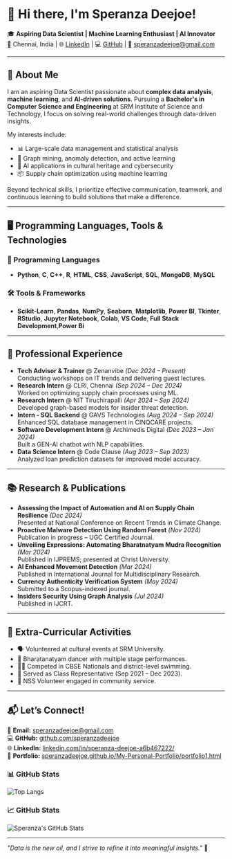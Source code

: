 # 👋 Hi there, I'm **Speranza Deejoe**!

🎓 **Aspiring Data Scientist | Machine Learning Enthusiast | AI Innovator**  
📍 Chennai, India | 🌐 [LinkedIn](https://www.linkedin.com/in/speranza-deejoe-a6b467222/) | 💻 [GitHub](https://github.com/speranzadeejoe) | 📧 [speranzadeejoe@gmail.com](mailto:speranzadeejoe@gmail.com)

---

## 🚀 About Me  
I am an aspiring Data Scientist passionate about **complex data analysis**, **machine learning**, and **AI-driven solutions**. Pursuing a **Bachelor's in Computer Science and Engineering** at SRM Institute of Science and Technology, I focus on solving real-world challenges through data-driven insights.

My interests include:
- 📊 Large-scale data management and statistical analysis  
- 🧠 Graph mining, anomaly detection, and active learning  
- 🤖 AI applications in cultural heritage and cybersecurity  
- 📦 Supply chain optimization using machine learning  

Beyond technical skills, I prioritize effective communication, teamwork, and continuous learning to build solutions that make a difference.

---

## 🖥️ Programming Languages, Tools & Technologies  

### 📝 Programming Languages  
- **Python**, **C**, **C++**, **R**, **HTML**, **CSS**, **JavaScript**, **SQL**, **MongoDB**, **MySQL**  

### 🛠️ Tools & Frameworks  
- **Scikit-Learn**, **Pandas**, **NumPy**, **Seaborn**, **Matplotlib**, **Power BI**, **Tkinter**, **RStudio**, **Jupyter Notebook**, **Colab**, **VS Code**, **Full Stack Development**,**Power Bi**

------

## 💼 Professional Experience  
- **Tech Advisor & Trainer** @ Zenanvibe *(Dec 2024 – Present)*  
  Conducting workshops on IT trends and delivering guest lectures.  
- **Research Intern** @ CLRI, Chennai *(Sep 2024 – Dec 2024)*  
  Worked on optimizing supply chain processes using ML.  
- **Research Intern** @ NIT Tiruchirapalli *(Apr 2024 – Sep 2024)*  
  Developed graph-based models for insider threat detection.  
- **Intern - SQL Backend** @ GAVS Technologies *(Aug 2024 – Sep 2024)*  
  Enhanced SQL database management in CINQCARE projects.  
- **Software Development Intern** @ Archimedis Digital *(Dec 2023 – Jan 2024)*  
  Built a GEN-AI chatbot with NLP capabilities.  
- **Data Science Intern** @ Code Clause *(Aug 2023 – Sep 2023)*  
  Analyzed loan prediction datasets for improved model accuracy.  

---

## 📚 Research & Publications  
- **Assessing the Impact of Automation and AI on Supply Chain Resilience** *(Dec 2024)*  
  Presented at National Conference on Recent Trends in Climate Change.  
- **Proactive Malware Detection Using Random Forest** *(Nov 2024)*  
  Publication in progress – UGC Certified Journal.  
- **Unveiling Expressions: Automating Bharatnatyam Mudra Recognition** *(Mar 2024)*  
  Published in IJPREMS; presented at Christ University.  
- **AI Enhanced Movement Detection** *(Mar 2024)*  
  Published in International Journal for Multidisciplinary Research.  
- **Currency Authenticity Verification System** *(May 2024)*  
  Submitted to a Scopus-indexed journal.  
- **Insiders Security Using Graph Analysis** *(Jul 2024)*  
  Published in IJCRT.  

---

## 🎯 Extra-Curricular Activities  
- 🗣️ Volunteered at cultural events at SRM University.  
- 🎨 Bharatanatyam dancer with multiple stage performances.  
- 🏊‍♂️ Competed in CBSE Nationals and district-level swimming.  
- 🏫 Served as Class Representative (Sep 2021 – Dec 2023).  
- 🤝 NSS Volunteer engaged in community service.  

---

## 📬 Let’s Connect!  
📧 **Email:** [speranzadeejoe@gmail.com](mailto:speranzadeejoe@gmail.com)  
💻 **GitHub:** [github.com/speranzadeejoe](https://github.com/speranzadeejoe)  
🌐 **LinkedIn:** [linkedin.com/in/speranza-deejoe-a6b467222/](https://www.linkedin.com/in/speranza-deejoe-a6b467222/)  
🌟 **Portfolio:** [speranzadeejoe.github.io/My-Personal-Portfolio/portfolio1.html](https://speranzadeejoe.github.io/My-Personal-Portfolio/portfolio1.html)  


### 📊 GitHub Stats

![Top Langs](https://github-readme-stats.vercel.app/api/top-langs/?username=speranzadeejoe&layout=compact&theme=github_dark&langs_count=8)

### 📈 GitHub Stats

![Speranza's GitHub Stats](https://github-readme-stats.vercel.app/api?username=speranzadeejoe&show_icons=true&theme=github_dark&hide_rank=false)



---  

_"Data is the new oil, and I strive to refine it into meaningful insights."_ 🚀


